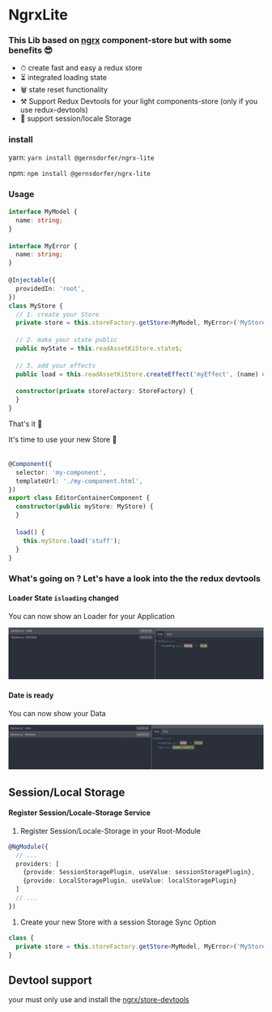 # NgrxLite

### This Lib based on [ngrx](https://github.com/ngrx/platform) component-store but with some benefits 😎

* ⏱ create fast and easy a redux store
* ⏳ integrated loading state
* 🗑 state reset functionality
* ⚒️ Support Redux Devtools for your light components-store (only if you use redux-devtools)
* 💽 support session/locale Storage



### install

yarn: `yarn install @gernsdorfer/ngrx-lite`

npm: `npm install @gernsdorfer/ngrx-lite`

### Usage

```ts
interface MyModel {
  name: string;
}

interface MyError {
  name: string;
}

@Injectable({
  providedIn: 'root',
})
class MyStore {
  // 1. create your Store
  private store = this.storeFactory.getStore<MyModel, MyError>('MyStore');

  // 2. make your state public
  public myState = this.readAssetKiStore.state$;

  // 3. add your effects
  public load = this.readAssetKiStore.createEffect('myEffect', (name) => of({name}));

  constructor(private storeFactory: StoreFactory) {
  }
}
```

That's it 🥳

It's time to use your new Store 👏

```ts

@Component({
  selector: 'my-component',
  templateUrl: './my-component.html',
})
export class EditorContainerComponent {
  constructor(public myStore: MyStore) {
  }

  load() {
    this.myStore.load('stuff');
  }
}
```

### What's going on ? Let's have a look into the the redux devtools

#### Loader State `isloading` changed

You can now show an Loader for your Application

![State-Loading](screens/store-start.png)

#### Date is ready

You can now show your Data

![State-Done](screens/store-success.png)

## Session/Local Storage

#### Register Session/Locale-Storage Service

1. Register Session/Locale-Storage in your Root-Module

```ts
@NgModule({
  // ...
  providers: [
    {provide: SessionStoragePlugin, useValue: sessionStoragePlugin},
    {provide: LocalStoragePlugin, useValue: localStoragePlugin}
  ]
  // ...
})
```

1. Create your new Store with a session Storage Sync Option

```ts
class {
  private store = this.storeFactory.getStore<MyModel, MyError>('MyStore', {storage: 'sessionStoragePlugin'});
}
```

## Devtool support

your must only use and install the [ngrx/store-devtools](https://ngrx.io/guide/store-devtools) 
